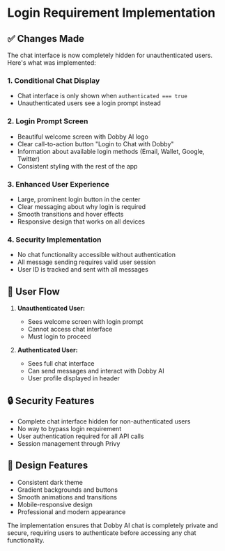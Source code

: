 # Login Requirement Implementation

## ✅ Changes Made

The chat interface is now completely hidden for unauthenticated users. Here's what was implemented:

### 1. **Conditional Chat Display**
- Chat interface is only shown when `authenticated === true`
- Unauthenticated users see a login prompt instead

### 2. **Login Prompt Screen**
- Beautiful welcome screen with Dobby AI logo
- Clear call-to-action button "Login to Chat with Dobby"
- Information about available login methods (Email, Wallet, Google, Twitter)
- Consistent styling with the rest of the app

### 3. **Enhanced User Experience**
- Large, prominent login button in the center
- Clear messaging about why login is required
- Smooth transitions and hover effects
- Responsive design that works on all devices

### 4. **Security Implementation**
- No chat functionality accessible without authentication
- All message sending requires valid user session
- User ID is tracked and sent with all messages

## 🎯 User Flow

1. **Unauthenticated User:**
   - Sees welcome screen with login prompt
   - Cannot access chat interface
   - Must login to proceed

2. **Authenticated User:**
   - Sees full chat interface
   - Can send messages and interact with Dobby AI
   - User profile displayed in header

## 🔒 Security Features

- Complete chat interface hidden for non-authenticated users
- No way to bypass login requirement
- User authentication required for all API calls
- Session management through Privy

## 🎨 Design Features

- Consistent dark theme
- Gradient backgrounds and buttons
- Smooth animations and transitions
- Mobile-responsive design
- Professional and modern appearance

The implementation ensures that Dobby AI chat is completely private and secure, requiring users to authenticate before accessing any chat functionality.
